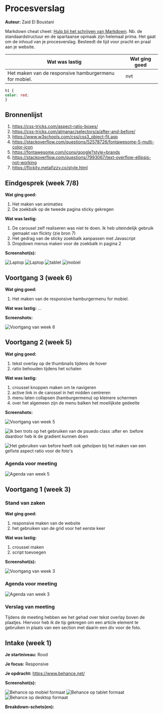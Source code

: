 # Procesverslag
**Auteur:** Zaid El Boustani

Markdown cheat cheet: [Hulp bij het schrijven van Markdown](https://github.com/adam-p/markdown-here/wiki/Markdown-Cheatsheet). Nb. de standaardstructuur en de spartaanse opmaak zijn helemaal prima. Het gaat om de inhoud van je procesverslag. Besteedt de tijd voor pracht en praal aan je website.

Wat was lastig | Wat ging goed
---------------|--------------
Het maken van de responsive hamburgermenu for mobiel. | nvt

```CSS
h1 {
color: red; 
}
```

## Bronnenlijst
1. https://css-tricks.com/aspect-ratio-boxes/
2. https://css-tricks.com/almanac/selectors/a/after-and-before/
3. https://www.w3schools.com/css/css3_object-fit.asp
4. https://stackoverflow.com/questions/52578726/fontawesome-5-multi-color-icon
5. https://fontawesome.com/icons/google?style=brands
6. https://stackoverflow.com/questions/7993067/text-overflow-ellipsis-not-working
7. https://flickity.metafizzy.co/style.html


## Eindgesprek (week 7/8)

**Wat ging goed:**
1. Het maken van animaties
2. De zoekbalk op de tweede pagina sticky gekregen
    
**Wat was lastig:**
1. De carousel zelf realiseren was niet te doen. Ik heb uiteindelijk gebruik gemaakt van flickty (zie bron 7)
2. Het gedrag van de sticky zoekbalk aanpassen met Javascript
3. Dropdown menus maken voor de zoekbalk in pagina 2

**Screenshot(s):**

![Laptop](screenshots/final-laptop.png "Eindresultaat op de laptop")
![Laptop](screenshots/final-laptop-pagina2.png "Eindresultaat op de laptop - tweede pagina")
![tablet](screenshots/final-tablet.png "Eindresultaat op de tablet")
![mobiel](screenshots/final-mobiel.png "Eindresultaat op de mobiel")


## Voortgang 3 (week 6)

**Wat ging goed:**
1. Het maken van de responsive hamburgermenu for mobiel.
    
**Wat was lastig:**
...

**Screenshots:**

![Voortgang van week 6](screenshots/hamburgermenu.png "Voortgang van week 6")

## Voortgang 2 (week 5)

**Wat ging goed:**
1. tekst overlay op de thumbnails tijdens de hover
2. ratio behouden tijdens het schalen
    
**Wat was lastig:**
1. croussel knoppen maken om te navigeren
2. active link in de carossel in het midden centreren
3. menu laten collapsen (hamburgermenu) op kleinere schermen
4. over het algemeen zijn de menu balken het moeilijkste gedeelte 


**Screenshots:**

![Voortgang van week 5](screenshots/voortgang2.png "Voortgang van week 5")

![Ik ben trots op het gebruiken van de psuedo class :after en :before daardoor heb ik de gradient kunnen doen](screenshots/code1.png "Code van de carousel knoppen")

![Het gebruiken van before heeft ook geholpen bij het maken van een gefixte aspect ratio voor de foto's](screenshots/code2.png "Code van de gefixte aspect ratio")

### Agenda voor meeting

![Agenda van week 5](screenshots/agenda-week5.png "Agenda van week 5")



## Voortgang 1 (week 3)

### Stand van zaken

**Wat ging goed:**
1. responsive maken van de website
2. het gebruiken van de grid voor het eerste keer

    
**Wat was lastig:**
1. croussel maken
2. script toevoegen

**Screenshot(s):**

![Voortgang van week 3](screenshots/voortgang1.png "Voortgang week 3")

### Agenda voor meeting

![Agenda van week 3](screenshots/agenda-week3.png "Agenda van week 3")

### Verslag van meeting

Tijdens de meeting hebben we het gehad over tekst overlay boven de plaatjes. Hiervoor heb ik de tip gekregen om een article element te gebruiken in plaats van een section met daarin een div voor de foto.



## Intake (week 1)

**Je startniveau:** Rood

**Je focus:** Responsive

**Je opdracht:** https://www.behance.net/

**Screenshot(s):**

![Behance op mobiel formaat](screenshots/iphone.png "Mobiel formaat")
![Behance op tablet formaat](screenshots/ipad.png "Tablet formaat")
![Behance op desktop formaat](screenshots/laptop.png "Laptop formaat")

**Breakdown-schets(en):**


